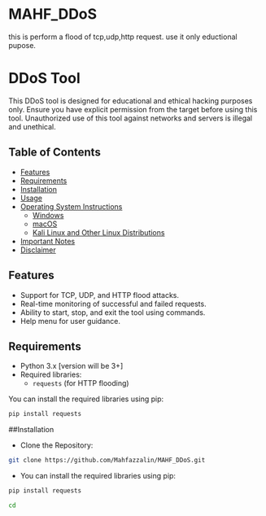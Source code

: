 # MAHF_DDoS
 this is perform a flood of tcp,udp,http request. use it only eductional pupose.
# DDoS Tool

This DDoS tool is designed for educational and ethical hacking purposes only. Ensure you have explicit permission from the target before using this tool. Unauthorized use of this tool against networks and servers is illegal and unethical.

## Table of Contents

- [Features](#features)
- [Requirements](#requirements)
- [Installation](#installation)
- [Usage](#usage)
- [Operating System Instructions](#operating-system-instructions)
  - [Windows](#windows)
  - [macOS](#macos)
  - [Kali Linux and Other Linux Distributions](#kali-linux-and-other-linux-distributions)
- [Important Notes](#important-notes)
- [Disclaimer](#disclaimer)

## Features

- Support for TCP, UDP, and HTTP flood attacks.
- Real-time monitoring of successful and failed requests.
- Ability to start, stop, and exit the tool using commands.
- Help menu for user guidance.

## Requirements

- Python 3.x    [version will be 3+]
- Required libraries:
  - `requests` (for HTTP flooding)

You can install the required libraries using pip:

```bash
pip install requests
```

##Installation
- Clone the Repository:
```bash
git clone https://github.com/Mahfazzalin/MAHF_DDoS.git
```
- You can install the required libraries using pip:

```bash
pip install requests
```
```bash
cd 
```